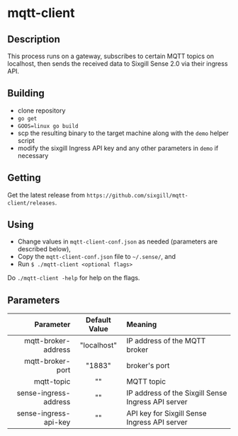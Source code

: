 # mqtt-client

## Description

This process runs on a gateway, subscribes to certain MQTT topics on localhost, then sends the received data to Sixgill Sense 2.0 via their ingress API.

## Building

- clone repository
- `go get`
- `GOOS=linux go build`
- scp the resulting binary to the target machine along with the `demo` helper script
- modify the sixgill Ingress API key and any other parameters in `demo` if necessary

## Getting

Get the latest release from `https://github.com/sixgill/mqtt-client/releases`.

## Using

- Change values in `mqtt-client-conf.json` as needed (parameters are described below), 
- Copy the `mqtt-client-conf.json` file to `~/.sense/`, and 
- Run `$ ./mqtt-client <optional flags>`

Do `./mqtt-client -help` for help on the flags.

## Parameters 

| Parameter | Default Value | Meaning |
| --------: | :-----------: | :------ |
| mqtt-broker-address | "localhost" | IP address of the MQTT broker |
| mqtt-broker-port | "1883" | broker's port |
| mqtt-topic | "" | MQTT topic |
| sense-ingress-address | "" | IP address of the Sixgill Sense Ingress API server |
| sense-ingress-api-key | "" | API key for Sixgill Sense Ingress API server |

